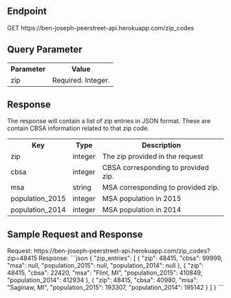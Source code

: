 <h2>Endpoint</h2>
GET https://ben-joseph-peerstreet-api.herokuapp.com/zip_codes

<h2>Query Parameter</h2>
<table>
	<th>Parameter</th>
	<th>Value</th>
	<tr>
		<td>zip</td>
		<td>Required. Integer.</td>
	</tr>
</table>
<h2>Response</h2>
The response will contain a list of zip entries in JSON format. These are contain CBSA information related to that zip code.
<table>
	<th>Key</th>
	<th>Type</th>
    <th>Description</th>
    <tr>
		<td>zip</td>
		<td>integer</td>
        <td>The zip provided in the request</td>
	</tr>
    <tr>
		<td>cbsa</td>
		<td>integer</td>
        <td>CBSA corresponding to provided zip.</td>
	</tr>
    <tr>
		<td>msa</td>
		<td>string</td>
        <td>MSA corresponding to provided zip.</td>
	</tr>
    <tr>
		<td>population_2015</td>
		<td>integer</td>
        <td>MSA population in 2015</td>
	</tr>
    <tr>
		<td>population_2014</td>
		<td>integer</td>
        <td>MSA population in 2014</td>
	</tr>
</table>
<h2> Sample Request and Response </h2>
Request:
https://ben-joseph-peerstreet-api.herokuapp.com/zip_codes?zip=48415
Response:
```json
{
    "zip_entries": [
        {
            "zip": 48415,
            "cbsa": 99999,
            "msa": null,
            "population_2015": null,
            "population_2014": null
        },
        {
            "zip": 48415,
            "cbsa": 22420,
            "msa": "Flint, MI",
            "population_2015": 410849,
            "population_2014": 412934
        },
        {
            "zip": 48415,
            "cbsa": 40980,
            "msa": "Saginaw, MI",
            "population_2015": 193307,
            "population_2014": 195142
        }
    ]
}
```